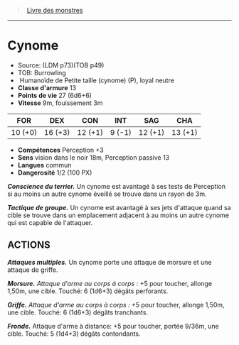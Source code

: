 ﻿> [Livre des monstres](tome_of_beasts_old.md)

---

# Cynome

- Source: (LDM p73)(TOB p49)
- TOB: Burrowling
-  Humanoïde de Petite taille (cynome) (P), loyal neutre
- **Classe d'armure** 13
- **Points de vie** 27 (6d6+6)
- **Vitesse** 9m, fouissement 3m

|FOR|DEX|CON|INT|SAG|CHA|
|---|---|---|---|---|---|
|10 (+0)|16 (+3)|12 (+1)|9 (-1)|12 (+1)|13 (+1)|

- **Compétences** Perception +3
- **Sens** vision dans le noir 18m, Perception passive 13
- **Langues** commun
- **Dangerosité** 1/2 (100 PX)

**_Conscience du terrier._** Un cynome est avantagé à ses tests de Perception si au moins un autre cynome éveillé se trouve dans un rayon de 3m.

**_Tactique de groupe._** Un cynome est avantagé à ses jets d'attaque quand sa cible se trouve dans un emplacement adjacent à au moins un autre cynome qui est capable de l'attaquer.

## ACTIONS

**_Attaques multiples._** Un cynome porte une attaque de morsure et une attaque de griffe.

**_Morsure._** _Attaque d'arme au corps à corps :_ +5 pour toucher, allonge 1,50m, une cible. Touché: 6 (1d6+3) dégâts perforants.

**_Griffe._** _Attaque d'arme au corps à corps :_ +5 pour toucher, allonge 1,50m, une cible. Touché: 6 (1d6+3) dégâts tranchants.

**_Fronde._** Attaque d'arme à distance: +5 pour toucher, portée 9/36m, une cible. Touché: 5 (1d4+3) dégâts contondants.

